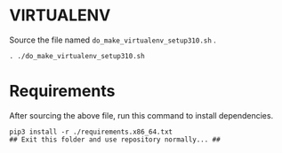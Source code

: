 # VIRTUALENV

Source the file named `do_make_virtualenv_setup310.sh` .

```
. ./do_make_virtualenv_setup310.sh 
```

# Requirements

After sourcing the above file, run this command to install dependencies.

```
pip3 install -r ./requirements.x86_64.txt 
## Exit this folder and use repository normally... ##
```
